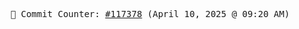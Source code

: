 <p align="center">
    <samp>
        📮 Commit Counter: <a href="https://github.com/Javascript-void0/Javascript-void0/commits/main">#117378</a> (April 10, 2025 @ 09:20 AM)
    </samp>
</p>